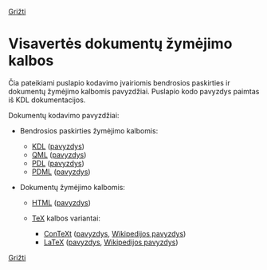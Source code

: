 <!-- markdownlint-disable-next-line MD041 -->
[Grižti](index.md)

# Visavertės dokumentų žymėjimo kalbos

Čia pateikiami puslapio kodavimo įvairiomis bendrosios paskirties ir dokumentų žymėjimo kalbomis pavyzdžiai. Puslapio kodo pavyzdys paimtas iš KDL dokumentacijos.

Dokumentų kodavimo pavyzdžiai:

* Bendrosios paskirties žymėjimo kalbomis:

  * [KDL](https://kdl.dev/) ([pavyzdys](page-full/page-kdl.md))
  * [QML](https://en.wikipedia.org/wiki/QML) ([pavyzdys](page-full/page-qml.md))
  * [PDL](https://pml-lang.dev/) ([pavyzdys](page-full/page-pml.md))
  * [PDML](https://pdml-lang.github.io/) ([pavyzdys](page-full/page-pdml.md))

* Dokumentų žymėjimo kalbomis:

  * [HTML](https://html.spec.whatwg.org/) ([pavyzdys](page-full/page-html.md))

  * [TeX](https://en.wikipedia.org/wiki/TeX) kalbos variantai:

    * [ConTeXt](https://en.wikipedia.org/wiki/ConTeXt) ([pavyzdys](page-full/page-context.md), [Wikipedijos pavyzdys](page-full/wikip-context.md))
    * [LaTeX](https://en.wikipedia.org/wiki/LaTeX) ([pavyzdys](page-full/page-latex.md), [Wikipedijos pavyzdys](page-full/wikip-latex.md))

[Grižti](index.md)
